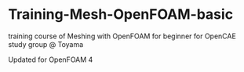 Training-Mesh-OpenFOAM-basic
============================

training course of Meshing with OpenFOAM for beginner for OpenCAE study group @ Toyama



Updated for OpenFOAM 4